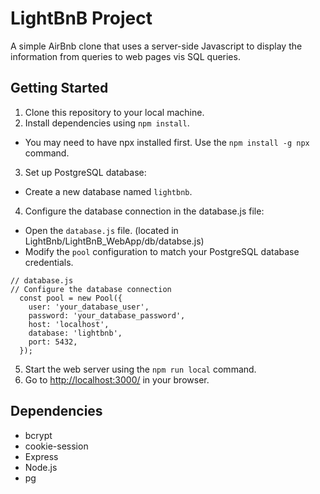 # LightBnB Project

A simple AirBnb clone that uses a server-side Javascript to display the information from queries to web pages vis SQL queries.


## Getting Started

1. Clone this repository to your local machine.
2. Install dependencies using `npm install`.
  - You may need to have npx installed first. Use the `npm install -g npx` command.
3. Set up PostgreSQL database:
  - Create a new database named `lightbnb`.
4. Configure the database connection in the database.js file:
  - Open the `database.js` file. (located in LightBnb/LightBnB_WebApp/db/databse.js)
  - Modify the `pool` configuration to match your PostgreSQL database credentials.
  ```
  // database.js
  // Configure the database connection
    const pool = new Pool({
      user: 'your_database_user',
      password: 'your_database_password',
      host: 'localhost',
      database: 'lightbnb',
      port: 5432,
    });
  ```
5. Start the web server using the `npm run local` command.
6. Go to <http://localhost:3000/> in your browser.


## Dependencies

- bcrypt
- cookie-session
- Express
- Node.js
- pg